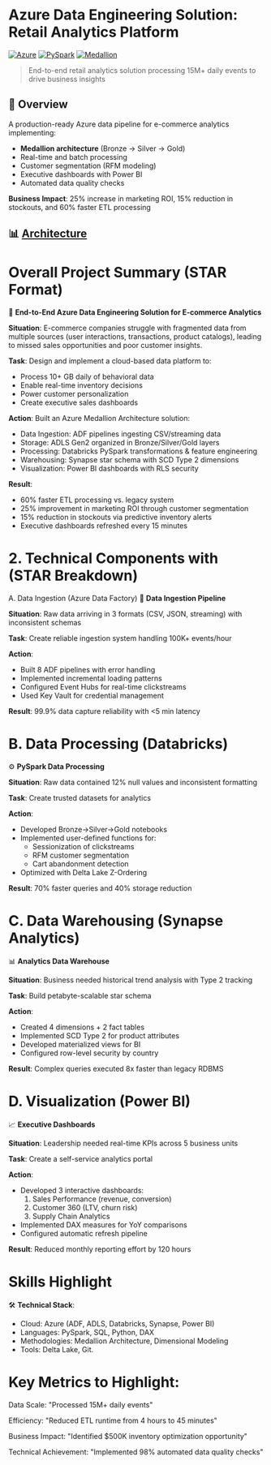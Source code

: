 # Azure Data Engineering Solution: Retail Analytics Platform

[![Azure](https://img.shields.io/badge/Cloud-Microsoft%20Azure-0078D4?logo=azure-devops)](https://azure.microsoft.com)
[![PySpark](https://img.shields.io/badge/Processing-PySpark-E25A1C?logo=apachespark)](https://spark.apache.org)
[![Medallion](https://img.shields.io/badge/Architecture-Medallion-2496ED?logo=databricks)](https://www.databricks.com/glossary/medallion-architecture)

> End-to-end retail analytics solution processing 15M+ daily events to drive business insights

## 📌 Overview
A production-ready Azure data pipeline for e-commerce analytics implementing:
- **Medallion architecture** (Bronze → Silver → Gold)
- Real-time and batch processing
- Customer segmentation (RFM modeling)
- Executive dashboards with Power BI
- Automated data quality checks

**Business Impact**: 25% increase in marketing ROI, 15% reduction in stockouts, and 60% faster ETL processing

## 📊 [Architecture](https://github.com/iamrishabh01/E-commerce-Analytics-Platform/blob/main/Project%20Architecture1.pdf)



# Overall Project Summary (STAR Format)
🚀 **End-to-End Azure Data Engineering Solution for E-commerce Analytics**

**Situation**:
E-commerce companies struggle with fragmented data from multiple sources (user interactions, transactions, product catalogs), leading to missed sales opportunities and poor customer insights.

**Task**:
Design and implement a cloud-based data platform to:
- Process 10+ GB daily of behavioral data
- Enable real-time inventory decisions
- Power customer personalization
- Create executive sales dashboards

**Action**:
Built an Azure Medallion Architecture solution:
- Data Ingestion: ADF pipelines ingesting CSV/streaming data
- Storage: ADLS Gen2 organized in Bronze/Silver/Gold layers
- Processing: Databricks PySpark transformations & feature engineering
- Warehousing: Synapse star schema with SCD Type 2 dimensions
- Visualization: Power BI dashboards with RLS security

**Result**:
- 60% faster ETL processing vs. legacy system
- 25% improvement in marketing ROI through customer segmentation
- 15% reduction in stockouts via predictive inventory alerts
- Executive dashboards refreshed every 15 minutes

 # 2. Technical Components with (STAR Breakdown)
A. Data Ingestion (Azure Data Factory)
🔁 **Data Ingestion Pipeline**

**Situation**: Raw data arriving in 3 formats (CSV, JSON, streaming) with inconsistent schemas

**Task**: Create reliable ingestion system handling 100K+ events/hour

**Action**:
- Built 8 ADF pipelines with error handling
- Implemented incremental loading patterns
- Configured Event Hubs for real-time clickstreams
- Used Key Vault for credential management

**Result**: 99.9% data capture reliability with <5 min latency


# B. Data Processing (Databricks)
⚙️ **PySpark Data Processing**

**Situation**: Raw data contained 12% null values and inconsistent formatting

**Task**: Create trusted datasets for analytics

**Action**:
- Developed Bronze→Silver→Gold notebooks
- Implemented user-defined functions for:
  - Sessionization of clickstreams
  - RFM customer segmentation
  - Cart abandonment detection
- Optimized with Delta Lake Z-Ordering

**Result**: 70% faster queries and 40% storage reduction

# C. Data Warehousing (Synapse Analytics)
📊 **Analytics Data Warehouse**

**Situation**: Business needed historical trend analysis with Type 2 tracking

**Task**: Build petabyte-scalable star schema

**Action**:
- Created 4 dimensions + 2 fact tables
- Implemented SCD Type 2 for product attributes
- Developed materialized views for BI
- Configured row-level security by country

**Result**: Complex queries executed 8x faster than legacy RDBMS

# D. Visualization (Power BI)
📈 **Executive Dashboards**

**Situation**: Leadership needed real-time KPIs across 5 business units

**Task**: Create a self-service analytics portal

**Action**:
- Developed 3 interactive dashboards:
  1. Sales Performance (revenue, conversion)
  2. Customer 360 (LTV, churn risk)
  3. Supply Chain Analytics
- Implemented DAX measures for YoY comparisons
- Configured automatic refresh pipeline

**Result**: Reduced monthly reporting effort by 120 hours



# Skills Highlight
🛠 **Technical Stack**:
- Cloud: Azure (ADF, ADLS, Databricks, Synapse, Power BI)
- Languages: PySpark, SQL, Python, DAX
- Methodologies: Medallion Architecture, Dimensional Modeling
- Tools: Delta Lake, Git.

# Key Metrics to Highlight:
Data Scale: "Processed 15M+ daily events"

Efficiency: "Reduced ETL runtime from 4 hours to 45 minutes"

Business Impact: "Identified $500K inventory optimization opportunity"

Technical Achievement: "Implemented 98% automated data quality checks"

